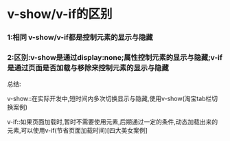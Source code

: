 # v-show/v-if的区别

### 1:相同 v-show/v-if都是控制元素的显示与隐藏

### 2:区别:v-show是通过display:none;属性控制元素的显示与隐藏;v-if是通过页面是否加载与移除来控制元素的显示与隐藏

总结:

​		v-show::在实际开发中,短时间内多次切换显示与隐藏,使用v-show(淘宝tab栏切换案例)

​		v-if::如果页面加载时,暂时不需要使用元素,后期通过一定的条件,动态加载出来的元素,可以使用v-if(节省页面加载时间)[四大美女案例]			